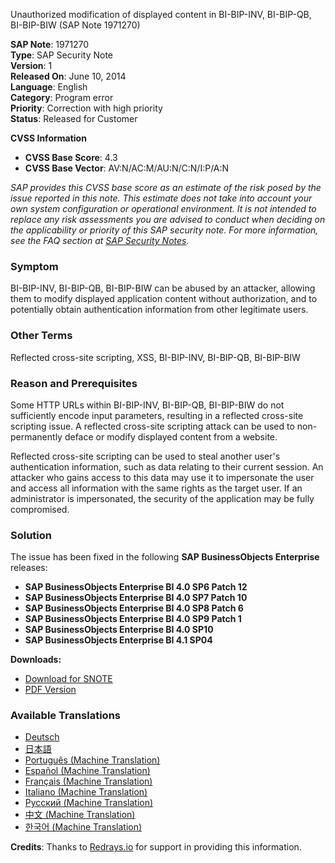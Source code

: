 Unauthorized modification of displayed content in BI-BIP-INV, BI-BIP-QB, BI-BIP-BIW (SAP Note 1971270)

**SAP Note**: 1971270  
**Type**: SAP Security Note  
**Version**: 1  
**Released On**: June 10, 2014  
**Language**: English  
**Category**: Program error  
**Priority**: Correction with high priority  
**Status**: Released for Customer  

**CVSS Information**

- **CVSS Base Score**: 4.3
- **CVSS Base Vector**: AV:N/AC:M/AU:N/C:N/I:P/A:N

_SAP provides this CVSS base score as an estimate of the risk posed by the issue reported in this note. This estimate does not take into account your own system configuration or operational environment. It is not intended to replace any risk assessments you are advised to conduct when deciding on the applicability or priority of this SAP security note. For more information, see the FAQ section at [SAP Security Notes](https://service.sap.com/securitynotes/)._

### Symptom

BI-BIP-INV, BI-BIP-QB, BI-BIP-BIW can be abused by an attacker, allowing them to modify displayed application content without authorization, and to potentially obtain authentication information from other legitimate users.

### Other Terms

Reflected cross-site scripting, XSS, BI-BIP-INV, BI-BIP-QB, BI-BIP-BIW

### Reason and Prerequisites

Some HTTP URLs within BI-BIP-INV, BI-BIP-QB, BI-BIP-BIW do not sufficiently encode input parameters, resulting in a reflected cross-site scripting issue. A reflected cross-site scripting attack can be used to non-permanently deface or modify displayed content from a website.

Reflected cross-site scripting can be used to steal another user's authentication information, such as data relating to their current session. An attacker who gains access to this data may use it to impersonate the user and access all information with the same rights as the target user. If an administrator is impersonated, the security of the application may be fully compromised.

### Solution

The issue has been fixed in the following **SAP BusinessObjects Enterprise** releases:

- **SAP BusinessObjects Enterprise BI 4.0 SP6 Patch 12**
- **SAP BusinessObjects Enterprise BI 4.0 SP7 Patch 10**
- **SAP BusinessObjects Enterprise BI 4.0 SP8 Patch 6**
- **SAP BusinessObjects Enterprise BI 4.0 SP9 Patch 1**
- **SAP BusinessObjects Enterprise BI 4.0 SP10**
- **SAP BusinessObjects Enterprise BI 4.1 SP04**

**Downloads:**

- [Download for SNOTE](https://notesdownloads.sap.com/note/0040000017800032017)
- [PDF Version](https://userapps.support.sap.com/sap/support/sfm/notes/print/0001971270?language=en-US&token=065A2B9C26BAA6E778EA3F5E762BE277)

### Available Translations

- [Deutsch](https://me.sap.com/notes/0001971270/D)
- [日本語](https://me.sap.com/notes/0001971270/J)
- [Português (Machine Translation)](https://me.sap.com/notes/0001971270/P)
- [Español (Machine Translation)](https://me.sap.com/notes/0001971270/S)
- [Français (Machine Translation)](https://me.sap.com/notes/0001971270/F)
- [Italiano (Machine Translation)](https://me.sap.com/notes/0001971270/I)
- [Русский (Machine Translation)](https://me.sap.com/notes/0001971270/R)
- [中文 (Machine Translation)](https://me.sap.com/notes/0001971270/1)
- [한국어 (Machine Translation)](https://me.sap.com/notes/0001971270/3)

**Credits**: Thanks to [Redrays.io](https://redrays.io) for support in providing this information.